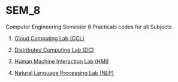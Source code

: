 # SEM_8
Computer Engineering Semester 8 Practicals codes for all Subjects

1. [Cloud Computing Lab (CCL)]()

2. [Distributed Computing Lab (DC)]()

3. [Human Machine Interaction Lab (HMI)]()

4. [Natural Language Processing Lab (NLP)]()
